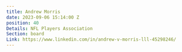 ```yaml
---
title: Andrew Morris
date: 2023-09-06 15:14:00 Z
position: 40
Details: NFL Players Association
Section: board
Link: https://www.linkedin.com/in/andrew-v-morris-lll-45298246/
---
```


